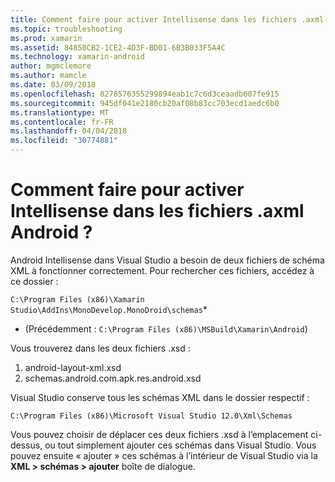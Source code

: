 ```yaml
---
title: Comment faire pour activer Intellisense dans les fichiers .axml Android ?
ms.topic: troubleshooting
ms.prod: xamarin
ms.assetid: 84850CB2-1CE2-4D3F-BD01-6B3B033F5A4C
ms.technology: xamarin-android
author: mgmclemore
ms.author: mamcle
ms.date: 03/09/2018
ms.openlocfilehash: 8278576355299894eab1c7c6d3ceaadb607fe915
ms.sourcegitcommit: 945df041e2180cb20af08b83cc703ecd1aedc6b0
ms.translationtype: MT
ms.contentlocale: fr-FR
ms.lasthandoff: 04/04/2018
ms.locfileid: "30774881"
---
```

# <a name="how-do-i-enable-intellisense-in-android-axml-files"></a>Comment faire pour activer Intellisense dans les fichiers .axml Android ?

Android Intellisense dans Visual Studio a besoin de deux fichiers de schéma XML à fonctionner correctement. Pour rechercher ces fichiers, accédez à ce dossier :

`C:\Program Files (x86)\Xamarin Studio\AddIns\MonoDevelop.MonoDroid\schemas`*

* (Précédemment : `C:\Program Files (x86)\MSBuild\Xamarin\Android`)

Vous trouverez dans les deux fichiers .xsd :

1. android-layout-xml.xsd
2. schemas.android.com.apk.res.android.xsd

Visual Studio conserve tous les schémas XML dans le dossier respectif :

`C:\Program Files (x86)\Microsoft Visual Studio 12.0\Xml\Schemas`

Vous pouvez choisir de déplacer ces deux fichiers .xsd à l’emplacement ci-dessus, ou tout simplement ajouter ces schémas dans Visual Studio. Vous pouvez ensuite « ajouter » ces schémas à l’intérieur de Visual Studio via la **XML > schémas > ajouter** boîte de dialogue.






